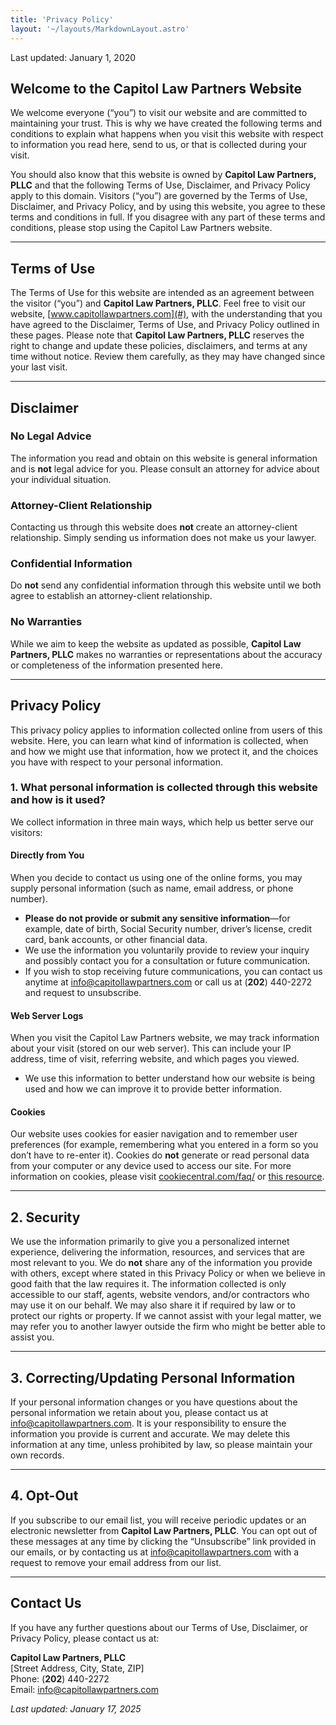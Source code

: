 ```yaml
---
title: 'Privacy Policy'
layout: '~/layouts/MarkdownLayout.astro'
---
```


Last updated: January 1, 2020

## Welcome to the Capitol Law Partners Website

We welcome everyone (“you”) to visit our website and are committed to maintaining your trust. This is why we have created the following terms and conditions to explain what happens when you visit this website with respect to information you read here, send to us, or that is collected during your visit.

You should also know that this website is owned by **Capitol Law Partners, PLLC** and that the following Terms of Use, Disclaimer, and Privacy Policy apply to this domain. Visitors (“you”) are governed by the Terms of Use, Disclaimer, and Privacy Policy, and by using this website, you agree to these terms and conditions in full. If you disagree with any part of these terms and conditions, please stop using the Capitol Law Partners website.

---

## Terms of Use

The Terms of Use for this website are intended as an agreement between the visitor (“you”) and **Capitol Law Partners, PLLC**. Feel free to visit our website, [www.capitollawpartners.com](#), with the understanding that you have agreed to the Disclaimer, Terms of Use, and Privacy Policy outlined in these pages. Please note that **Capitol Law Partners, PLLC** reserves the right to change and update these policies, disclaimers, and terms at any time without notice. Review them carefully, as they may have changed since your last visit.

---

## Disclaimer

### No Legal Advice

The information you read and obtain on this website is general information and is **not** legal advice for you. Please consult an attorney for advice about your individual situation.

### Attorney-Client Relationship

Contacting us through this website does **not** create an attorney-client relationship. Simply sending us information does not make us your lawyer.

### Confidential Information

Do **not** send any confidential information through this website until we both agree to establish an attorney-client relationship.

### No Warranties

While we aim to keep the website as updated as possible, **Capitol Law Partners, PLLC** makes no warranties or representations about the accuracy or completeness of the information presented here.

---

## Privacy Policy

This privacy policy applies to information collected online from users of this website. Here, you can learn what kind of information is collected, when and how we might use that information, how we protect it, and the choices you have with respect to your personal information.

### 1. What personal information is collected through this website and how is it used?

We collect information in three main ways, which help us better serve our visitors:

#### Directly from You

When you decide to contact us using one of the online forms, you may supply personal information (such as name, email address, or phone number).

- **Please do not provide or submit any sensitive information**—for example, date of birth, Social Security number, driver’s license, credit card, bank accounts, or other financial data.
- We use the information you voluntarily provide to review your inquiry and possibly contact you for a consultation or future communication.
- If you wish to stop receiving future communications, you can contact us anytime at [info@capitollawpartners.com](mailto:info@capitollawpartners.com) or call us at (**202**) 440-2272 and request to unsubscribe.

#### Web Server Logs

When you visit the Capitol Law Partners website, we may track information about your visit (stored on our web server). This can include your IP address, time of visit, referring website, and which pages you viewed.

- We use this information to better understand how our website is being used and how we can improve it to provide better information.

#### Cookies

Our website uses cookies for easier navigation and to remember user preferences (for example, remembering what you entered in a form so you don’t have to re-enter it). Cookies do **not** generate or read personal data from your computer or any device used to access our site. For more information on cookies, please visit [cookiecentral.com/faq/](https://cookiecentral.com/faq/) or [this resource](https://www.glideagency.com/blog/2018/04/10/all-you-need-to-know-about-the-google-analytics-cookie/).

---

## 2. Security

We use the information primarily to give you a personalized internet experience, delivering the information, resources, and services that are most relevant to you. We do **not** share any of the information you provide with others, except where stated in this Privacy Policy or when we believe in good faith that the law requires it. The information collected is only accessible to our staff, agents, website vendors, and/or contractors who may use it on our behalf. We may also share it if required by law or to protect our rights or property. If we cannot assist with your legal matter, we may refer you to another lawyer outside the firm who might be better able to assist you.

---

## 3. Correcting/Updating Personal Information

If your personal information changes or you have questions about the personal information we retain about you, please contact us at [info@capitollawpartners.com](mailto:info@capitollawpartners.com). It is your responsibility to ensure the information you provide is current and accurate. We may delete this information at any time, unless prohibited by law, so please maintain your own records.

---

## 4. Opt-Out

If you subscribe to our email list, you will receive periodic updates or an electronic newsletter from **Capitol Law Partners, PLLC**. You can opt out of these messages at any time by clicking the “Unsubscribe” link provided in our emails, or by contacting us at [info@capitollawpartners.com](mailto:info@capitollawpartners.com) with a request to remove your email address from our list.

---

## Contact Us

If you have any further questions about our Terms of Use, Disclaimer, or Privacy Policy, please contact us at:

**Capitol Law Partners, PLLC**  
[Street Address, City, State, ZIP]  
Phone: (**202**) 440-2272  
Email: [info@capitollawpartners.com](mailto:info@capitollawpartners.com)

_Last updated: January 17, 2025_
